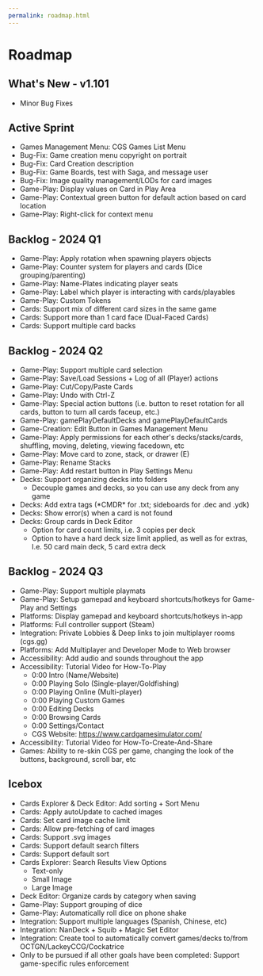 ```yaml
---
permalink: roadmap.html
---
```


# Roadmap

## What's New - v1.101
- Minor Bug Fixes

## Active Sprint
- Games Management Menu: CGS Games List Menu
- Bug-Fix: Game creation menu copyright on portrait
- Bug-Fix: Card Creation description
- Bug-Fix: Game Boards, test with Saga, and message user
- Bug-Fix: Image quality management/LODs for card images
- Game-Play: Display values on Card in Play Area
- Game-Play: Contextual green button for default action based on card location
- Game-Play: Right-click for context menu

## Backlog - 2024 Q1
- Game-Play: Apply rotation when spawning players objects
- Game-Play: Counter system for players and cards (Dice grouping/parenting)
- Game-Play: Name-Plates indicating player seats
- Game-Play: Label which player is interacting with cards/playables
- Game-Play: Custom Tokens
- Cards: Support mix of different card sizes in the same game
- Cards: Support more than 1 card face (Dual-Faced Cards)
- Cards: Support multiple card backs

## Backlog - 2024 Q2
- Game-Play: Support multiple card selection
- Game-Play: Save/Load Sessions + Log of all (Player) actions
- Game-Play: Cut/Copy/Paste Cards
- Game-Play: Undo with Ctrl-Z
- Game-Play: Special action buttons (i.e. button to reset rotation for all cards, button to turn all cards faceup, etc.)
- Game-Play: gamePlayDefaultDecks and gamePlayDefaultCards
- Game-Creation: Edit Button in Games Management Menu
- Game-Play: Apply permissions for each other's decks/stacks/cards, shuffling, moving, deleting, viewing facedown, etc
- Game-Play: Move card to zone, stack, or drawer (E)
- Game-Play: Rename Stacks
- Game-Play: Add restart button in Play Settings Menu
- Decks: Support organizing decks into folders
  - Decouple games and decks, so you can use any deck from any game
- Decks: Add extra tags (\*CMDR\* for .txt; sideboards for .dec and .ydk) 
- Decks: Show error(s) when a card is not found
- Decks: Group cards in Deck Editor
  - Option for card count limits, i.e. 3 copies per deck
  - Option to have a hard deck size limit applied, as well as for extras, I.e. 50 card main deck, 5 card extra deck

## Backlog - 2024 Q3
- Game-Play: Support multiple playmats
- Game-Play: Setup gamepad and keyboard shortcuts/hotkeys for Game-Play and Settings
- Platforms: Display gamepad and keyboard shortcuts/hotkeys in-app
- Platforms: Full controller support (Steam)
- Integration: Private Lobbies & Deep links to join multiplayer rooms (cgs.gg)
- Platforms: Add Multiplayer and Developer Mode to Web browser
- Accessibility: Add audio and sounds throughout the app
- Accessibility: Tutorial Video for How-To-Play
  - 0:00 Intro (Name/Website)
  - 0:00 Playing Solo (Single-player/Goldfishing)
  - 0:00 Playing Online (Multi-player)
  - 0:00 Playing Custom Games
  - 0:00 Editing Decks
  - 0:00 Browsing Cards
  - 0:00 Settings/Contact
  - CGS Website: https://www.cardgamesimulator.com/
- Accessibility: Tutorial Video for How-To-Create-And-Share
- Games: Ability to re-skin CGS per game, changing the look of the buttons, background, scroll bar, etc

## Icebox
- Cards Explorer & Deck Editor: Add sorting + Sort Menu
- Cards: Apply autoUpdate to cached images
- Cards: Set card image cache limit
- Cards: Allow pre-fetching of card images
- Cards: Support .svg images
- Cards: Support default search filters
- Cards: Support default sort
- Cards Explorer: Search Results View Options
  - Text-only
  - Small Image
  - Large Image
- Deck Editor: Organize cards by category when saving
- Game-Play: Support grouping of dice
- Game-Play: Automatically roll dice on phone shake
- Integration: Support multiple languages (Spanish, Chinese, etc)
- Integration: NanDeck + Squib + Magic Set Editor
- Integration: Create tool to automatically convert games/decks to/from OCTGN/LackeyCCG/Cockatrice
- Only to be pursued if all other goals have been completed: Support game-specific rules enforcement
